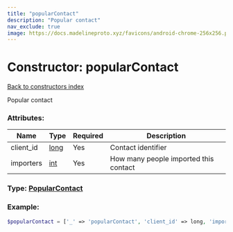 ```yaml
---
title: "popularContact"
description: "Popular contact"
nav_exclude: true
image: https://docs.madelineproto.xyz/favicons/android-chrome-256x256.png
---
```

# Constructor: popularContact  
[Back to constructors index](index.md)



Popular contact

### Attributes:

| Name     |    Type       | Required | Description |
|----------|---------------|----------|-------------|
|client\_id|[long](../types/long.md) | Yes|Contact identifier|
|importers|[int](../types/int.md) | Yes|How many people imported this contact|



### Type: [PopularContact](../types/PopularContact.md)


### Example:

```php
$popularContact = ['_' => 'popularContact', 'client_id' => long, 'importers' => int];
```  
